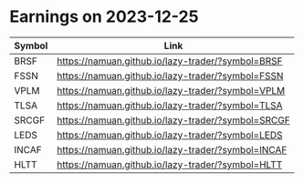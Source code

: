 # Earnings on 2023-12-25

| Symbol | Link |
| ---| --- |
| BRSF | https://namuan.github.io/lazy-trader/?symbol=BRSF |
| FSSN | https://namuan.github.io/lazy-trader/?symbol=FSSN |
| VPLM | https://namuan.github.io/lazy-trader/?symbol=VPLM |
| TLSA | https://namuan.github.io/lazy-trader/?symbol=TLSA |
| SRCGF | https://namuan.github.io/lazy-trader/?symbol=SRCGF |
| LEDS | https://namuan.github.io/lazy-trader/?symbol=LEDS |
| INCAF | https://namuan.github.io/lazy-trader/?symbol=INCAF |
| HLTT | https://namuan.github.io/lazy-trader/?symbol=HLTT |
